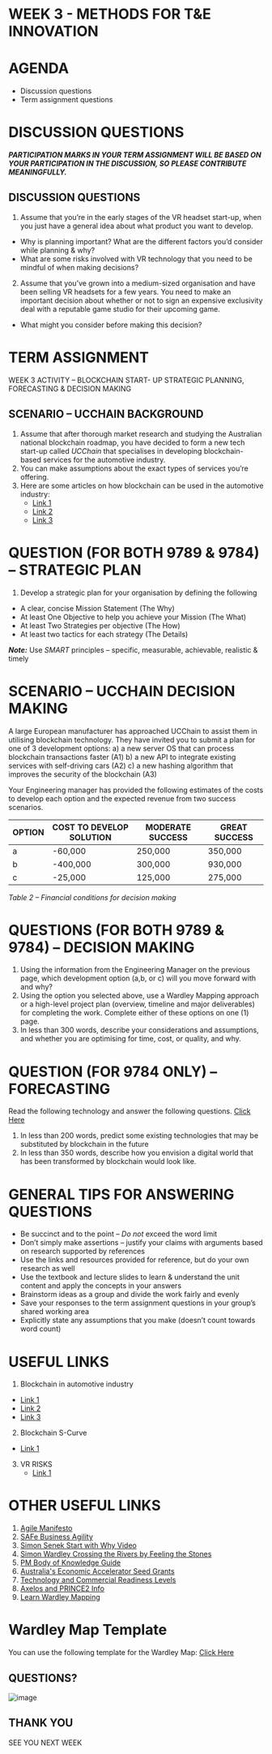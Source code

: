 # WEEK 3 - METHODS FOR T&E INNOVATION

# AGENDA

* Discussion questions
* Term assignment questions

# DISCUSSION QUESTIONS

***PARTICIPATION MARKS IN YOUR TERM ASSIGNMENT WILL BE BASED ON YOUR PARTICIPATION IN THE DISCUSSION, SO PLEASE CONTRIBUTE MEANINGFULLY.***

## DISCUSSION QUESTIONS
1. Assume that you’re in the early stages of the VR headset start-up, when you just have a general idea about what product you want to develop.
  * Why is planning important? What are the different factors you’d consider while planning & why?
  * What are some risks involved with VR technology that you need to be mindful of when making decisions?
2. Assume that you’ve grown into a medium-sized organisation and have been selling VR headsets for a few years. You need to make an important decision about whether or not to sign an expensive exclusivity deal with a reputable game studio for their upcoming game.
  * What might you consider before making this decision?
 
# TERM ASSIGNMENT
WEEK 3 ACTIVITY – BLOCKCHAIN START- UP STRATEGIC PLANNING, FORECASTING & DECISION MAKING

## SCENARIO – UCCHAIN BACKGROUND

1. Assume that after thorough market research and studying the Australian national blockchain roadmap, you have decided to form a new tech start-up called _UCChain_ that specialises in developing blockchain-based services for the automotive industry.
2. You can make assumptions about the exact types of services you’re offering.
3. Here are some articles on how blockchain can be used in the automotive industry:
   * [Link 1](https://ieeexplore.ieee.org/stamp/stamp.jsp?arnumber=8626103)
   * [Link 2](https://www.forbes.com/sites/forbestechcouncil/2021/12/22/blockchain-in-the-automotive-sector-three-use-cases-and-three-challenges/?sh=672ff56c2508)
   * [Link 3](https://www.ibm.com/downloads/cas/D9KWXMDW) 


# QUESTION (FOR BOTH 9789 & 9784) – STRATEGIC PLAN    

1. Develop a strategic plan for your organisation by defining the following
  * A clear, concise Mission Statement (The Why)
  * At least One Objective to help you achieve your Mission (The What)
  * At least Two Strategies per objective (The How)
  * At least two tactics for each strategy (The Details)

***Note:*** Use _SMART_ principles – specific, measurable, achievable, realistic & timely


# SCENARIO – UCCHAIN DECISION MAKING

A large European manufacturer has approached UCChain to assist them in utilising blockchain technology. They have invited you to submit a plan for one of 3 development options:
  a) a new server OS that can process blockchain transactions faster (A1)
  b) a new API to integrate existing services with self-driving cars (A2)
  c) a new hashing algorithm that improves the security of the blockchain (A3)

Your Engineering manager has provided the following estimates of the costs to develop each option and the expected revenue from two success scenarios.


|  **OPTION** | **COST TO DEVELOP SOLUTION** | **MODERATE SUCCESS** |  **GREAT SUCCESS** |
|----------|----------|----------|----------|
| a | -60,000 | 250,000 | 350,000 |
| b | -400,000 | 300,000 | 930,000 |
| c | -25,000 | 125,000 | 275,000 |

_Table 2 – Financial conditions for decision making_



# QUESTIONS (FOR BOTH 9789 & 9784) – DECISION MAKING

1. Using the information from the Engineering Manager on the previous page, which development option (a,b, or c) will you move forward with and why?
2. Using the option you selected above, use a Wardley Mapping approach or a high-level project plan (overview, timeline and major deliverables) for completing the work. Complete either of these options on one (1) page.
3. In less than 300 words, describe your considerations and assumptions, and whether you are optimising for time, cost, or quality, and why.

# QUESTION (FOR 9784 ONLY) – FORECASTING

Read the following technology and answer the following questions.
[Click Here](https://hackernoon.com/when-should-your-business-think-about-blockchain-f1937c7c35e1)
1. In less than 200 words, predict some existing technologies that may be substituted by blockchain in the future
2. In less than 350 words, describe how you envision a digital world that has been transformed by blockchain would look like.


# GENERAL TIPS FOR ANSWERING QUESTIONS

* Be succinct and to the point – *Do not* exceed the word limit
* Don’t simply make assertions – justify your claims with arguments based on research supported by references
* Use the links and resources provided for reference, but do your own research as well
* Use the textbook and lecture slides to learn & understand the unit content and apply the concepts in your answers
* Brainstorm ideas as a group and divide the work fairly and evenly
* Save your responses to the term assignment questions in your group’s shared working area
* Explicitly state any assumptions that you make (doesn’t count towards word count)

# USEFUL LINKS

1. Blockchain in automotive industry
  * [Link 1](https://ieeexplore.ieee.org/stamp/stamp.jsp?arnumber=8626103)
  * [Link 2](https://www.forbes.com/sites/forbestechcouncil/2021/12/22/blockchain-in-the-automotive-sector-three-use-cases-and-three-challenges/?sh=672ff56c2508)
  * [Link 3](https://www.ibm.com/downloads/cas/D9KWXMDW)

2. Blockchain S-Curve
  * [Link 1](https://hackernoon.com/when-should-your-business-think-about-blockchain-f1937c7c35e1)

3. VR RISKS
   * [Link 1](https://www.usenix.org/conference/enigma2020/presentation/pearlman)


# OTHER USEFUL LINKS
1. [Agile Manifesto](https://agilemanifesto.org/)
2. [SAFe Business Agility](https://scaledagileframework.com/business-agility/)
3. [Simon Senek Start with Why Video](https://www.youtube.com/watch?v=qp0HIF3SfI4)
4. [Simon Wardley Crossing the Rivers by Feeling the Stones](https://www.youtube.com/watch?v=2IW9L1uNMCs)
5. [PM Body of Knowledge Guide](https://www.pmi.org/pmbok-guide-standards/foundational/PMBOK)
6. [Australia's Economic Accelerator Seed Grants](https://www.education.gov.au/australias-economic-accelerator)
7. [Technology and Commercial Readiness Levels](https://arena.gov.au/assets/2014/02/Technology-Readiness-Levels.pdf)
8. [Axelos and PRINCE2 Info](https://www.axelos.com/certifications/propath/prince2-project-management)
9. [Learn Wardley Mapping](https://learnwardleymapping.com/)


# Wardley Map Template
You can use the following template for the Wardley Map:
[Click Here](https://uclearn.canberra.edu.au/courses/15489/files/4661692?module_item_id=1173117)


## QUESTIONS?
![image](https://github.com/I-Man-H/I-TEM/assets/125527438/f49bdc28-177f-4e89-9b83-99088bd1eb65)


## THANK YOU
SEE YOU NEXT WEEK
